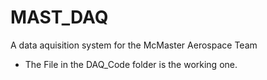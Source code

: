 # MAST_DAQ
A data aquisition system for the McMaster Aerospace Team
- The File in the DAQ_Code folder is the working one.